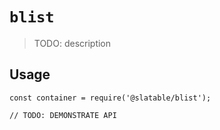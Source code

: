 # `blist`

  > TODO: description
  
  ## Usage
  
  ```
  const container = require('@slatable/blist');
  
  // TODO: DEMONSTRATE API
  ```